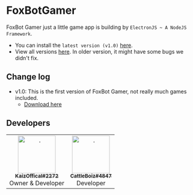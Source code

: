 # FoxBotGamer
FoxBot Gamer just a little game app is building by `ElectronJS ~ A NodeJS Framework`.

- You can install the `latest version (v1.0)` [here](https://github.com/KaizFox/FoxBotGamer/releases/tag/1.0.0).
- View all versions [here](https://github.com/KaizFox/FoxBotGamer/releases). In older version, it might have some bugs we didn't fix.

## Change log
- v1.0: This is the first version of FoxBot Gamer, not really much games included.
  - [Download here](https://github.com/KaizFox/FoxBotGamer/releases/download/1.0.0/foxbotgamer.exe)

## Developers
<table>
    <tr>
      <td align="center"><a href="https://github.com/kaizoffical"><img src="https://avatars.githubusercontent.com/u/79130746" width="100px;" alt="."/><br/><sub><b>KaizOffical#2272</b></sub></a><br/><a>Owner & Developer</a></td>
      <td align="center"><a href="https://github.com/kaizfox"><img src="https://avatars.githubusercontent.com/u/106258613" width="100px;" alt="."/><br/><sub><b>CattleBoiz#4847</b></sub></a><br/><a>Developer</a></td>
    </tr>
  </table>
